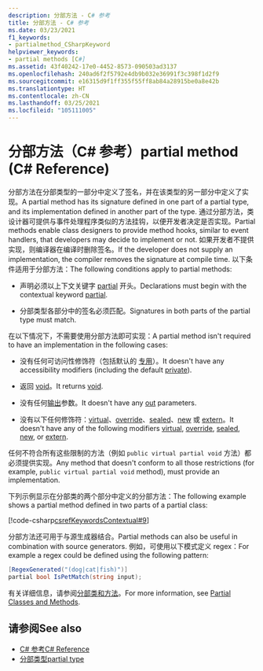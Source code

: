 ```yaml
---
description: 分部方法 - C# 参考
title: 分部方法 - C# 参考
ms.date: 03/23/2021
f1_keywords:
- partialmethod_CSharpKeyword
helpviewer_keywords:
- partial methods [C#]
ms.assetid: 43f40242-17e0-4452-8573-090503ad3137
ms.openlocfilehash: 240ad6f2f5792e4db9b032e36991f3c398f1d2f9
ms.sourcegitcommit: e16315d9f1ff355f55ff8ab84a28915be0a8e42b
ms.translationtype: HT
ms.contentlocale: zh-CN
ms.lasthandoff: 03/25/2021
ms.locfileid: "105111005"
---
```

# <a name="partial-method-c-reference"></a><span data-ttu-id="70dbf-103">分部方法（C# 参考）</span><span class="sxs-lookup"><span data-stu-id="70dbf-103">partial method (C# Reference)</span></span>

<span data-ttu-id="70dbf-104">分部方法在分部类型的一部分中定义了签名，并在该类型的另一部分中定义了实现。</span><span class="sxs-lookup"><span data-stu-id="70dbf-104">A partial method has its signature defined in one part of a partial type, and its implementation defined in another part of the type.</span></span> <span data-ttu-id="70dbf-105">通过分部方法，类设计器可提供与事件处理程序类似的方法挂钩，以便开发者决定是否实现。</span><span class="sxs-lookup"><span data-stu-id="70dbf-105">Partial methods enable class designers to provide method hooks, similar to event handlers, that developers may decide to implement or not.</span></span> <span data-ttu-id="70dbf-106">如果开发者不提供实现，则编译器在编译时删除签名。</span><span class="sxs-lookup"><span data-stu-id="70dbf-106">If the developer does not supply an implementation, the compiler removes the signature at compile time.</span></span> <span data-ttu-id="70dbf-107">以下条件适用于分部方法：</span><span class="sxs-lookup"><span data-stu-id="70dbf-107">The following conditions apply to partial methods:</span></span>

- <span data-ttu-id="70dbf-108">声明必须以上下文关键字 [partial](../../language-reference/keywords/partial-type.md) 开头。</span><span class="sxs-lookup"><span data-stu-id="70dbf-108">Declarations must begin with the contextual keyword [partial](../../language-reference/keywords/partial-type.md).</span></span>

- <span data-ttu-id="70dbf-109">分部类型各部分中的签名必须匹配。</span><span class="sxs-lookup"><span data-stu-id="70dbf-109">Signatures in both parts of the partial type must match.</span></span>

<span data-ttu-id="70dbf-110">在以下情况下，不需要使用分部方法即可实现：</span><span class="sxs-lookup"><span data-stu-id="70dbf-110">A partial method isn't required to have an implementation in the following cases:</span></span>

- <span data-ttu-id="70dbf-111">没有任何可访问性修饰符（包括默认的 [专用](../../language-reference/keywords/private.md)）。</span><span class="sxs-lookup"><span data-stu-id="70dbf-111">It doesn't have any accessibility modifiers (including the default [private](../../language-reference/keywords/private.md)).</span></span>

- <span data-ttu-id="70dbf-112">返回 [void](../../language-reference/builtin-types/void.md)。</span><span class="sxs-lookup"><span data-stu-id="70dbf-112">It returns [void](../../language-reference/builtin-types/void.md).</span></span>

- <span data-ttu-id="70dbf-113">没有任何[输出](../../language-reference/keywords/out-parameter-modifier.md)参数。</span><span class="sxs-lookup"><span data-stu-id="70dbf-113">It doesn't have any [out](../../language-reference/keywords/out-parameter-modifier.md) parameters.</span></span>

- <span data-ttu-id="70dbf-114">没有以下任何修饰符：[virtual](../../language-reference/keywords/virtual.md)、[override](../../language-reference/keywords/override.md)、[sealed](../../language-reference/keywords/sealed.md)、[new](../../language-reference/keywords/new-modifier.md) 或 [extern](../../language-reference/keywords/extern.md)。</span><span class="sxs-lookup"><span data-stu-id="70dbf-114">It doesn't have any of the following modifiers [virtual](../../language-reference/keywords/virtual.md), [override](../../language-reference/keywords/override.md), [sealed](../../language-reference/keywords/sealed.md), [new](../../language-reference/keywords/new-modifier.md), or [extern](../../language-reference/keywords/extern.md).</span></span>

<span data-ttu-id="70dbf-115">任何不符合所有这些限制的方法（例如 `public virtual partial void` 方法）都必须提供实现。</span><span class="sxs-lookup"><span data-stu-id="70dbf-115">Any method that doesn't conform to all those restrictions (for example, `public virtual partial void` method), must provide an implementation.</span></span>

<span data-ttu-id="70dbf-116">下列示例显示在分部类的两个部分中定义的分部方法：</span><span class="sxs-lookup"><span data-stu-id="70dbf-116">The following example shows a partial method defined in two parts of a partial class:</span></span>

[!code-csharp[csrefKeywordsContextual#9](~/samples/snippets/csharp/VS_Snippets_VBCSharp/csrefKeywordsContextual/CS/csrefKeywordsContextual.cs#9)]

<span data-ttu-id="70dbf-117">分部方法还可用于与源生成器结合。</span><span class="sxs-lookup"><span data-stu-id="70dbf-117">Partial methods can also be useful in combination with source generators.</span></span> <span data-ttu-id="70dbf-118">例如，可使用以下模式定义 regex：</span><span class="sxs-lookup"><span data-stu-id="70dbf-118">For example a regex could be defined using the following pattern:</span></span>

```csharp
[RegexGenerated("(dog|cat|fish)")]
partial bool IsPetMatch(string input);
```

<span data-ttu-id="70dbf-119">有关详细信息，请参阅[分部类和方法](../../programming-guide/classes-and-structs/partial-classes-and-methods.md)。</span><span class="sxs-lookup"><span data-stu-id="70dbf-119">For more information, see [Partial Classes and Methods](../../programming-guide/classes-and-structs/partial-classes-and-methods.md).</span></span>

## <a name="see-also"></a><span data-ttu-id="70dbf-120">请参阅</span><span class="sxs-lookup"><span data-stu-id="70dbf-120">See also</span></span>

- [<span data-ttu-id="70dbf-121">C# 参考</span><span class="sxs-lookup"><span data-stu-id="70dbf-121">C# Reference</span></span>](../index.md)
- [<span data-ttu-id="70dbf-122">分部类型</span><span class="sxs-lookup"><span data-stu-id="70dbf-122">partial type</span></span>](partial-type.md)
